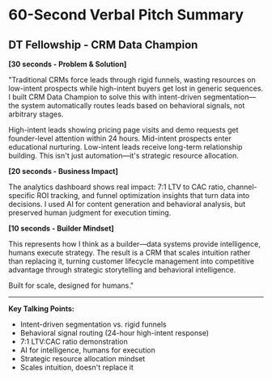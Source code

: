 # 60-Second Verbal Pitch Summary
## DT Fellowship - CRM Data Champion

**[30 seconds - Problem & Solution]**

"Traditional CRMs force leads through rigid funnels, wasting resources on low-intent prospects while high-intent buyers get lost in generic sequences. I built CRM Data Champion to solve this with intent-driven segmentation—the system automatically routes leads based on behavioral signals, not arbitrary stages.

High-intent leads showing pricing page visits and demo requests get founder-level attention within 24 hours. Mid-intent prospects enter educational nurturing. Low-intent leads receive long-term relationship building. This isn't just automation—it's strategic resource allocation.

**[20 seconds - Business Impact]**

The analytics dashboard shows real impact: 7:1 LTV to CAC ratio, channel-specific ROI tracking, and funnel optimization insights that turn data into decisions. I used AI for content generation and behavioral analysis, but preserved human judgment for execution timing.

**[10 seconds - Builder Mindset]**

This represents how I think as a builder—data systems provide intelligence, humans execute strategy. The result is a CRM that scales intuition rather than replacing it, turning customer lifecycle management into competitive advantage through strategic storytelling and behavioral intelligence.

Built for scale, designed for humans."

---

**Key Talking Points:**
- Intent-driven segmentation vs. rigid funnels
- Behavioral signal routing (24-hour high-intent response)
- 7:1 LTV:CAC ratio demonstration
- AI for intelligence, humans for execution
- Strategic resource allocation mindset
- Scales intuition, doesn't replace it
